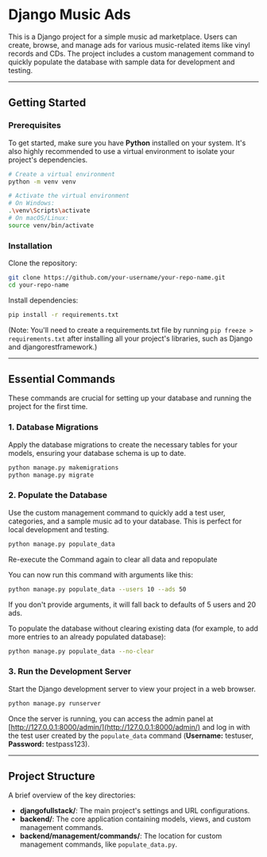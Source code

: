 # Django Music Ads

This is a Django project for a simple music ad marketplace. Users can create, browse, and manage ads for various music-related items like vinyl records and CDs. The project includes a custom management command to quickly populate the database with sample data for development and testing.

---

## Getting Started

### Prerequisites

To get started, make sure you have **Python** installed on your system. It's also highly recommended to use a virtual environment to isolate your project's dependencies.

```bash
# Create a virtual environment
python -m venv venv

# Activate the virtual environment
# On Windows:
.\venv\Scripts\activate
# On macOS/Linux:
source venv/bin/activate
```

### Installation

Clone the repository:

```bash
git clone https://github.com/your-username/your-repo-name.git
cd your-repo-name
```

Install dependencies:

```bash
pip install -r requirements.txt
```

(Note: You'll need to create a requirements.txt file by running `pip freeze > requirements.txt` after installing all your project's libraries, such as Django and djangorestframework.)

---

## Essential Commands

These commands are crucial for setting up your database and running the project for the first time.

### 1. Database Migrations

Apply the database migrations to create the necessary tables for your models, ensuring your database schema is up to date.

```bash
python manage.py makemigrations
python manage.py migrate
```

### 2. Populate the Database

Use the custom management command to quickly add a test user, categories, and a sample music ad to your database. This is perfect for local development and testing.

```bash
python manage.py populate_data
```

Re-execute the Command again to clear all data and repopulate

You can now run this command with arguments like this:

```bash
python manage.py populate_data --users 10 --ads 50
```

If you don't provide arguments, it will fall back to defaults of 5 users and 20 ads.

To populate the database without clearing existing data (for example, to add more entries to an already populated database):

```bash
python manage.py populate_data --no-clear
```


### 3. Run the Development Server

Start the Django development server to view your project in a web browser.

```bash
python manage.py runserver
```

Once the server is running, you can access the admin panel at [http://127.0.0.1:8000/admin/](http://127.0.0.1:8000/admin/) and log in with the test user created by the `populate_data` command (**Username:** testuser, **Password:** testpass123).

---

## Project Structure

A brief overview of the key directories:

- **djangofullstack/**: The main project's settings and URL configurations.
- **backend/**: The core application containing models, views, and custom management commands.
- **backend/management/commands/**: The location for custom management commands, like `populate_data.py`.
